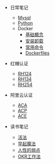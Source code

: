 * 日常笔记

	* [Mysql](mysql/mysql.md)
	* [Python](python/python.md)
	* Docker
		* [基础概念](docker/basic.md)
		* [安装卸载](docker/installation.md)
		* [常用命令](docker/command.md)
		* [Dockerfiles](docker/dockerfile.md)

* 红帽认证

	* [RH124](redhat/rh124.md)
	* [RH134](redhat/rh134.md)
	* [RH254](redhat/rh254.md)

* 阿里云认证

	* [ACA](alicloud/aca.md)
	* [ACP](alicloud/acp.md)
	* [ACE](alicloud/ace.md)

* 读书笔记

	* [活法](book/huofa.md)
	* [早起魔法](book/zaoqimofa.md)
	* [人性的弱点](book/renxingderuodian.md)
	* [OKR工作法](book/okr.md)